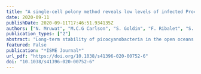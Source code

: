 ```yaml
---
title: "A single-cell polony method reveals low levels of infected Prochlorococcus in oligotrophic waters despite high cyanophage abundances"
date: 2020-09-11
publishDate: 2020-09-11T17:46:51.934135Z
authors: ["N. Mruwat", "M.C.G Carlson", "S. Goldin", "F. Ribalet", "S. Kirzner", "Y. Hulata", "S.J. Beckett", "D. Shitrit", "J. Weitz", "E.V. Armbrust", "L. Debbie"]
publication_types: ["2"]
abstract: "Long-term stability of picocyanobacteria in the open oceans is maintained by a balance between synchronous division and death on daily timescales. Viruses are considered a major source of microbial mortality, however, current methods to measure infection have significant methodological limitations. Here we describe a method that pairs flow-cytometric sorting with a PCR-based polony technique to simultaneously screen thousands of taxonomically resolved individual cells for intracellular virus DNA, enabling sensitive, high-throughput, and direct quantification of infection by different virus lineages. Under controlled conditions with picocyanobacteria-cyanophage models, the method detected infection throughout the lytic cycle and discriminated between varying infection levels. In North Pacific subtropical surface waters, the method revealed that only a small percentage of Prochlorococcus (0.35–1.6%) were infected, predominantly by T4-like cyanophages, and that infection oscillated 2-fold in phase with the diel cycle. This corresponds to 0.35–4.8% of Prochlorococcus mortality daily. Cyanophages were 2–4-fold more abundant than Prochlorococcus, indicating that most encounters did not result in infection and suggesting infection is mitigated via host resistance, reduced phage infectivity and inefficient adsorption. This method will enable quantification of infection for key microbial taxa across oceanic regimes and will help determine the extent that viruses shape microbial communities and ecosystem level processes."
featured: False
publication: "*ISME Journal*"
url_pdf: "https://doi.org/10.1038/s41396-020-00752-6"
doi: "10.1038/s41396-020-00752-6"
---
```


